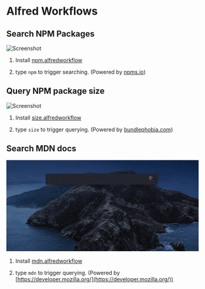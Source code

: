 # Alfred Workflows

## Search NPM Packages

![Screenshot](/npm/screenshot.gif)

1. Install <a href="/npm/npm.alfredworkflow" download>npm.alfredworkflow</a>

2. type `npm` to trigger searching. (Powered by [npms.io](https://npms.io/))

## Query NPM package size

![Screenshot](/size/screenshot.gif)

1. Install <a href="/size/size.alfredworkflow" download>size.alfredworkflow</a>

2. type `size` to trigger querying. (Powered by [bundlephobia.com](https://bundlephobia.com))

## Search MDN docs

![Screenshot](/mdn/screenshot.gif)

1. Install <a href="/mdn/mdn.alfredworkflow" download>mdn.alfredworkflow</a>

2. type `mdn` to trigger querying. (Powered by [https://developer.mozilla.org/](https://developer.mozilla.org/))